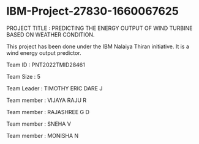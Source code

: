 # IBM-Project-27830-1660067625
PROJECT TITLE : PREDICTING THE ENERGY OUTPUT OF WIND TURBINE BASED ON WEATHER CONDITION.

This project has been done under the IBM Nalaiya Thiran initiative. It is a wind energy output predictor.

Team ID : PNT2022TMID28461

Team Size : 5

Team Leader : TIMOTHY ERIC DARE J

Team member : VIJAYA RAJU R

Team member : RAJASHREE G D

Team member : SNEHA V

Team member : MONISHA N


